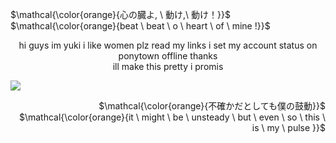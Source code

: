 <p align="left">
$\mathcal{\color{orange}{心の臓よ, \ 動け,\ 動け！}}$ <br> $\mathcal{\color{orange}{beat \ beat \ o \ heart \ of \ mine !}}$
</p>

<p align="center">
hi guys im yuki i like women plz read my links i set my account status on ponytown offline thanks <br> ill make this pretty i promis
</p>

<img src="https://media1.tenor.com/m/39aIuAIYANcAAAAC/akito-akito-shinonome.gif"/>
  
<p align="right">
$\mathcal{\color{orange}{不確かだとしても僕の鼓動}}$ <br> $\mathcal{\color{orange}{it \ might \ be \ unsteady \ but \ even \ so \ this \ is \ my \ pulse }}$
</p>
